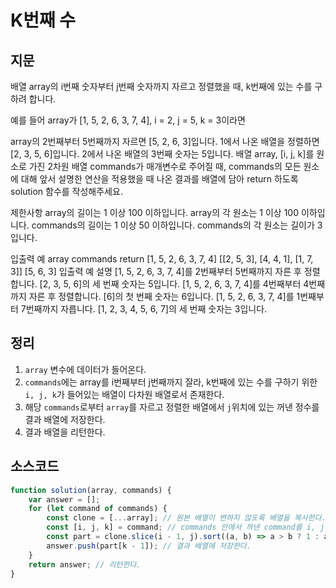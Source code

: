 # K번째 수
## 지문
배열 array의 i번째 숫자부터 j번째 숫자까지 자르고 정렬했을 때, k번째에 있는 수를 구하려 합니다.

예를 들어 array가 [1, 5, 2, 6, 3, 7, 4], i = 2, j = 5, k = 3이라면

array의 2번째부터 5번째까지 자르면 [5, 2, 6, 3]입니다.
1에서 나온 배열을 정렬하면 [2, 3, 5, 6]입니다.
2에서 나온 배열의 3번째 숫자는 5입니다.
배열 array, [i, j, k]를 원소로 가진 2차원 배열 commands가 매개변수로 주어질 때, commands의 모든 원소에 대해 앞서 설명한 연산을 적용했을 때 나온 결과를 배열에 담아 return 하도록 solution 함수를 작성해주세요.

제한사항
array의 길이는 1 이상 100 이하입니다.
array의 각 원소는 1 이상 100 이하입니다.
commands의 길이는 1 이상 50 이하입니다.
commands의 각 원소는 길이가 3입니다.

입출력 예
array	commands	return
[1, 5, 2, 6, 3, 7, 4]	[[2, 5, 3], [4, 4, 1], [1, 7, 3]]	[5, 6, 3]
입출력 예 설명
[1, 5, 2, 6, 3, 7, 4]를 2번째부터 5번째까지 자른 후 정렬합니다. [2, 3, 5, 6]의 세 번째 숫자는 5입니다.
[1, 5, 2, 6, 3, 7, 4]를 4번째부터 4번째까지 자른 후 정렬합니다. [6]의 첫 번째 숫자는 6입니다.
[1, 5, 2, 6, 3, 7, 4]를 1번째부터 7번째까지 자릅니다. [1, 2, 3, 4, 5, 6, 7]의 세 번째 숫자는 3입니다.
## 정리
1. ```array``` 변수에 데이터가 들어온다.
2. ```commands```에는 array를 i번째부터 j번째까지 잘라, k번째에 있는 수를 구하기 위한 ```i, j, k```가 들어있는 배열이 다차원 배열로서 존재한다.
3. 해당 ```commands```로부터 ```array```를 자르고 정렬한 배열에서 ```j```위치에 있는 꺼낸 정수를 결과 배열에 저장한다.
4. 결과 배열을 리턴한다.
## 소스코드
```javascript
function solution(array, commands) {
    var answer = [];
    for (let command of commands) {
        const clone = [...array]; // 원본 배열이 변하지 않도록 배열을 복사한다.
        const [i, j, k] = command; // commands 안에서 꺼낸 command를 i, j, k로 분리한다.
        const part = clone.slice(i - 1, j).sort((a, b) => a > b ? 1 : a < b ? -1 : 0); // i부터 j까지 자르고 오름차순으로 정렬한다.
        answer.push(part[k - 1]); // 결과 배열에 저장한다.
    }
    return answer; // 리턴한다.
}
```